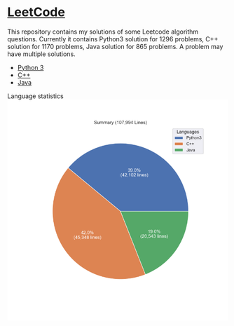 # [LeetCode](https://leetcode.com/)

This repository contains my solutions of some Leetcode algorithm questions.
Currently it contains Python3 solution for 1296 problems, C++ solution for 1170 problems, Java solution for 865 problems.
A problem may have multiple solutions.

* [Python 3](python3.md)
* [C++](cpp.md)
* [Java](java.md)

Language statistics
![summary](images/pie.png)
